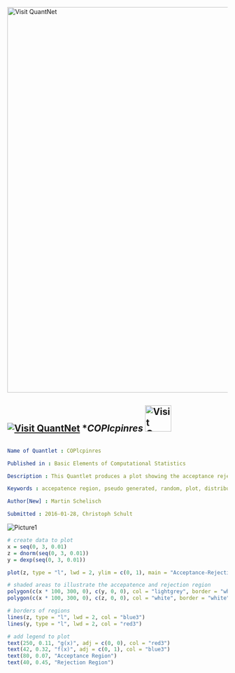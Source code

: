 
[<img src="https://github.com/QuantLet/Styleguide-and-FAQ/blob/master/pictures/banner.png" width="880" alt="Visit QuantNet">](http://quantlet.de/index.php?p=info)

## [<img src="https://github.com/QuantLet/Styleguide-and-Validation-procedure/blob/master/pictures/qloqo.png" alt="Visit QuantNet">](http://quantlet.de/) **COPlcpinres* [<img src="https://github.com/QuantLet/Styleguide-and-Validation-procedure/blob/master/pictures/QN2.png" width="60" alt="Visit QuantNet 2.0">](http://quantlet.de/d3/ia)

```yaml

Name of Quantlet : COPlcpinres

Published in : Basic Elements of Computational Statistics

Description : This Quantlet produces a plot showing the acceptance rejection method for pseudo genrated random variable. It is used to consider whether an observation belongs to one or another distribution.

Keywords : accepatence region, pseudo generated, random, plot, distribution

Author[New] : Martin Schelisch

Submitted : 2016-01-28, Christoph Schult

```

![Picture1](BCS_ARM.png)


```r
# create data to plot
x = seq(0, 3, 0.01)
z = dnorm(seq(0, 3, 0.01))
y = dexp(seq(0, 3, 0.01))

plot(z, type = "l", lwd = 2, ylim = c(0, 1), main = "Acceptance-Rejection Method", xlab = "", ylab = "Density")

# shaded areas to illustrate the accepatence and rejection region
polygon(c(x * 100, 300, 0), c(y, 0, 0), col = "lightgrey", border = "white", fillOddEven = T)
polygon(c(x * 100, 300, 0), c(z, 0, 0), col = "white", border = "white")

# borders of regions
lines(z, type = "l", lwd = 2, col = "blue3")
lines(y, type = "l", lwd = 2, col = "red3")

# add legend to plot
text(250, 0.11, "g(x)", adj = c(0, 0), col = "red3")
text(42, 0.32, "f(x)", adj = c(0, 1), col = "blue3")
text(80, 0.07, "Acceptance Region")
text(40, 0.45, "Rejection Region")
```
